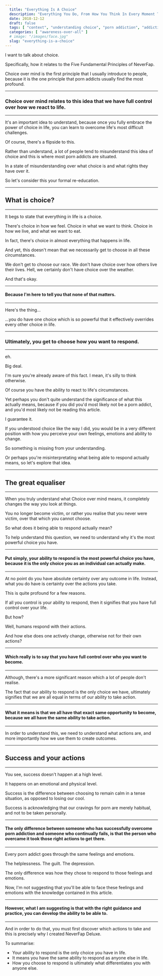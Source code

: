 ```yaml
---
  title: "Everything Is A Choice"
  description: "Everything You Do, From How You Think In Every Moment To What You Believe Today Or Tomorrow, Is Completely At Your Discretion. You Just Have To Realise It."
  date: 2018-12-12
  draft: false
  tags: [ "context", "understanding choice", "porn addiction", "addiction", "awareness", "nofap", "neverfap", "neverfap deluxe" ]
  categories: [ "awareness-over-all" ]
  # image: "/images/face.jpg"
  slug: "everything-is-a-choice"
---
```


I want to talk about choice.

Specifically, how it relates to the Five Fundamental Principles of NeverFap.

Choice over mind is the first principle that I usually introduce to people, because it is the one principle that porn addicts usually find the most profound.

<hr class="hr3"/>

### Choice over mind relates to this idea that we have full control over how we react to life.

<hr class="hr3"/>

It's an important idea to understand, because once you fully embrace the power of choice in life, you can learn to overcome life's most difficult challenges.

Of course, there's a flipside to this. 

Rather than understand, a lot of people tend to misunderstand this idea of choice and this is where most porn addicts are situated. 

In a state of misunderstanding over what choice is and what rights they have over it.

So let's consider this your formal re-education.

<hr class="hr2"/>

## What is choice?

<hr class="hr2"/>

It begs to state that everything in life is a choice.

There's choice in how we feel. Choice in what we want to think. Choice in how we live, and what we want to eat. 

In fact, there's choice in almost everything that happens in life.

And yet, this doesn't mean that we necessarily get to choose in all these circumstances. 

We don't get to choose our race. We don't have choice over how others live their lives. Hell, we certainly don't have choice over the weather. 

And that's okay.

<hr class="hr4"/>

#### Because I'm here to tell you that none of that matters.

<hr class="hr4"/>

Here's the thing... 

...you do have one choice which is so powerful that it effectively overrides every other choice in life.


<hr class="hr3"/>

### Ultimately, you get to choose how you want to respond. 

<hr class="hr3"/>

eh.

Big deal.

I'm sure you're already aware of this fact. I mean, it's silly to think otherwise.

Of course you have the ability to react to life's circumstances.

Yet perhaps you don't quite understand the significance of what this actually means, because if you did you'd most likely not be a porn addict, and you'd most likely not be reading this article.

I guarantee it.

If you understood choice like the way I did, you would be in a very different position with how you perceive your own feelings, emotions and ability to change.

So something is missing from your understanding. 

Or perhaps you're misinterpretating what being able to respond actually means, so let's explore that idea.

<hr class="hr2"/>

## The great equaliser

<hr class="hr2"/>

When you truly understand what Choice over mind means, it completely changes the way you look at things. 

You no longer become victim, or rather you realise that you never were victim, over that which you cannot choose.

So what does it being able to respond actually mean?

To help understand this question, we need to understand why it's the most powerful choice you have.

<hr class="hr4"/>

#### Put simply, your ability to respond is the most powerful choice you have, because it is the only choice you as an individual can actually make.

<hr class="hr4"/>

At no point do you have absolute certainty over any outcome in life. Instead, what you do have is certainty over the actions you take.

This is quite profound for a few reasons. 

If all you control is your ability to respond, then it signifies that you have full control over your life.

But how? 

Well, humans respond with their actions. 

And how else does one actively change, otherwise not for their own actions? 

<hr class="hr4"/>

#### Which really is to say that you have full control over who you want to become. 

<hr class="hr4"/>

Although, there's a more significant reason which a lot of people don't realise. 

The fact that our ability to respond is the only choice we have, ultimately signifies that we are all equal in terms of our ability to take action.

<hr class="hr4"/>

#### What it means is that we all have that exact same opportunity to become, because we all have the same ability to take action.

<hr class="hr4"/>

In order to understand this, we need to understand what actions are, and more importantly how we use them to create outcomes.

<hr class="hr2"/>

## Success and your actions

<hr class="hr2"/>

You see, success doesn't happen at a high level.

It happens on an emotional and physical level. 

Success is the difference between choosing to remain calm in a tense situation, as opposed to losing our cool. 

Success is acknowledging that our cravings for porn are merely habitual, and not to be taken personally. 

<hr class="hr4"/>

#### The only difference between someone who has successfully overcome porn addiction and someone who continually fails, is that the person who overcame it took those right actions to get there.

<hr class="hr4"/>

Every porn addict goes through the same feelings and emotions. 

The helplessness. The guilt. The depression.

The only difference was how they chose to respond to those feelings and emotions. 

Now, I'm not suggesting that you'll be able to face these feelings and emotions with the knowledge contained in this article.


<hr class="hr4"/>

#### However, what I am suggesting is that with the right guidance and practice, you can develop the ability to be able to.

<hr class="hr4"/>

And in order to do that, you must first discover which actions to take and this is precisely why I created NeverFap Deluxe.

To summarise:

- Your ability to respond is the only choice you have in life. 
- It means you have the same ability to respond as anyone else in life.
- How you choose to respond is ultimately what differentiates you with anyone else.


